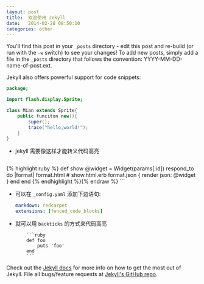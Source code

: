 ```yaml
---
layout: post
title:  欢迎使用 Jekyll
date:   2014-02-28 08:50:10
categories: other
---
```


You'll find this post in your `_posts` directory - edit this post and re-build (or run with the `-w` switch) to see your changes!
To add new posts, simply add a file in the `_posts` directory that follows the convention: YYYY-MM-DD-name-of-post.ext.

Jekyll also offers powerful support for code snippets:
<!-- more -->
```as
package;

import flash.display.Sprite;

class Mian extends Sprite{
	public funciton new(){
		super();
		trace("hello,world!");
	}
}
```

 * jekyll 需要像这样才能转义代码高亮
	
	```{% raw %}
{% highlight ruby %}
def show
  @widget = Widget(params[:id])
  respond_to do |format|
    format.html # show.html.erb
    format.json { render json: @widget }
  end
end
{% endhighlight %}{% endraw %}
	```



 * 可以在 `_config.yaml` 添加下边语句:

	```yaml
	markdown: redcarpet
	extensions: [fenced_code_blocks]
	```



 * 就可以用 `backticks` 的方式来代码高亮

	```
		```ruby
		def foo
			puts 'foo'
		end
		```
	```

Check out the [Jekyll docs][jekyll] for more info on how to get the most out of Jekyll. File all bugs/feature requests at [Jekyll's GitHub repo][jekyll-gh].

[jekyll-gh]: https://github.com/mojombo/jekyll
[jekyll]:    http://jekyllrb.com
